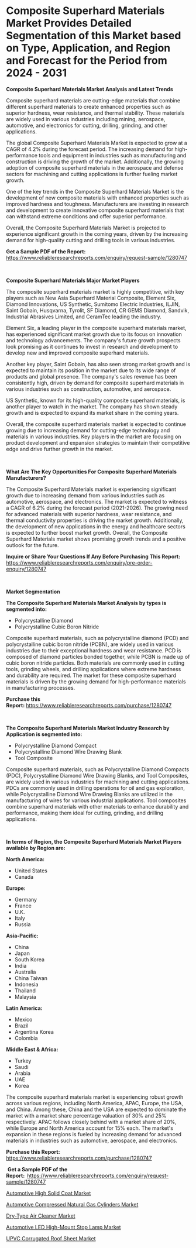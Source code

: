 <p><h1>Composite Superhard Materials Market Provides Detailed Segmentation of this Market based on Type, Application, and Region and Forecast for the Period from 2024 - 2031</h1></p><p><strong>Composite Superhard Materials Market Analysis and Latest Trends</strong></p>
<p><p>Composite superhard materials are cutting-edge materials that combine different superhard materials to create enhanced properties such as superior hardness, wear resistance, and thermal stability. These materials are widely used in various industries including mining, aerospace, automotive, and electronics for cutting, drilling, grinding, and other applications.</p><p>The global Composite Superhard Materials Market is expected to grow at a CAGR of 4.2% during the forecast period. The increasing demand for high-performance tools and equipment in industries such as manufacturing and construction is driving the growth of the market. Additionally, the growing adoption of composite superhard materials in the aerospace and defense sectors for machining and cutting applications is further fueling market growth.</p><p>One of the key trends in the Composite Superhard Materials Market is the development of new composite materials with enhanced properties such as improved hardness and toughness. Manufacturers are investing in research and development to create innovative composite superhard materials that can withstand extreme conditions and offer superior performance.</p><p>Overall, the Composite Superhard Materials Market is projected to experience significant growth in the coming years, driven by the increasing demand for high-quality cutting and drilling tools in various industries.</p></p>
<p><strong>Get a Sample PDF of the Report:&nbsp;</strong> <a href="https://www.reliableresearchreports.com/enquiry/request-sample/1280747">https://www.reliableresearchreports.com/enquiry/request-sample/1280747</a></p>
<p>&nbsp;</p>
<p><strong>Composite Superhard Materials Major Market Players</strong></p>
<p><p>The composite superhard materials market is highly competitive, with key players such as New Asia Superhard Material Composite, Element Six, Diamond Innovations, US Synthetic, Sumitomo Electric Industries, ILJIN, Saint Gobain, Husqvarna, Tyrolit, SF Diamond, CR GEMS Diamond, Sandvik, Industrial Abrasives Limited, and CeramTec leading the industry.</p><p>Element Six, a leading player in the composite superhard materials market, has experienced significant market growth due to its focus on innovation and technology advancements. The company's future growth prospects look promising as it continues to invest in research and development to develop new and improved composite superhard materials.</p><p>Another key player, Saint Gobain, has also seen strong market growth and is expected to maintain its position in the market due to its wide range of products and global presence. The company's sales revenue has been consistently high, driven by demand for composite superhard materials in various industries such as construction, automotive, and aerospace.</p><p>US Synthetic, known for its high-quality composite superhard materials, is another player to watch in the market. The company has shown steady growth and is expected to expand its market share in the coming years.</p><p>Overall, the composite superhard materials market is expected to continue growing due to increasing demand for cutting-edge technology and materials in various industries. Key players in the market are focusing on product development and expansion strategies to maintain their competitive edge and drive further growth in the market.</p></p>
<p>&nbsp;</p>
<p><strong>What Are The Key Opportunities For Composite Superhard Materials Manufacturers?</strong></p>
<p><p>The Composite Superhard Materials market is experiencing significant growth due to increasing demand from various industries such as automotive, aerospace, and electronics. The market is expected to witness a CAGR of 6.2% during the forecast period (2021-2026). The growing need for advanced materials with superior hardness, wear resistance, and thermal conductivity properties is driving the market growth. Additionally, the development of new applications in the energy and healthcare sectors is expected to further boost market growth. Overall, the Composite Superhard Materials market shows promising growth trends and a positive outlook for the future.</p></p>
<p><strong>Inquire or Share Your Questions If Any Before Purchasing This Report:</strong> <a href="https://www.reliableresearchreports.com/enquiry/pre-order-enquiry/1280747">https://www.reliableresearchreports.com/enquiry/pre-order-enquiry/1280747</a></p>
<p>&nbsp;</p>
<p><strong>Market Segmentation</strong></p>
<p><strong>The Composite Superhard Materials Market Analysis by types is segmented into:</strong></p>
<p><ul><li>Polycrystalline Diamond</li><li>Polycrystalline Cubic Boron Nitride</li></ul></p>
<p><p>Composite superhard materials, such as polycrystalline diamond (PCD) and polycrystalline cubic boron nitride (PCBN), are widely used in various industries due to their exceptional hardness and wear resistance. PCD is composed of diamond particles bonded together, while PCBN is made up of cubic boron nitride particles. Both materials are commonly used in cutting tools, grinding wheels, and drilling applications where extreme hardness and durability are required. The market for these composite superhard materials is driven by the growing demand for high-performance materials in manufacturing processes.</p></p>
<p><strong>Purchase this Report:&nbsp;</strong><a href="https://www.reliableresearchreports.com/purchase/1280747">https://www.reliableresearchreports.com/purchase/1280747</a></p>
<p>&nbsp;</p>
<p><strong>The Composite Superhard Materials Market Industry Research by Application is segmented into:</strong></p>
<p><ul><li>Polycrystalline Diamond Compact</li><li>Polycrystalline Diamond Wire Drawing Blank</li><li>Tool Composite</li></ul></p>
<p><p>Composite superhard materials, such as Polycrystalline Diamond Compacts (PDC), Polycrystalline Diamond Wire Drawing Blanks, and Tool Composites, are widely used in various industries for machining and cutting applications. PDCs are commonly used in drilling operations for oil and gas exploration, while Polycrystalline Diamond Wire Drawing Blanks are utilized in the manufacturing of wires for various industrial applications. Tool composites combine superhard materials with other materials to enhance durability and performance, making them ideal for cutting, grinding, and drilling applications.</p></p>
<p>&nbsp;</p>
<p><strong>In terms of Region, the Composite Superhard Materials Market Players available by Region are:</strong></p>
<p>
    <p> <strong> North America: </strong>
        <ul>
            <li>United States</li>
            <li>Canada</li>
        </ul>
        </p> 
    <p> <strong> Europe: </strong>
        <ul>
            <li>Germany</li>
            <li>France</li>
            <li>U.K.</li>
            <li>Italy</li>
            <li>Russia</li>
        </ul>
        </p> 
    <p> <strong> Asia-Pacific: </strong>
        <ul>
            <li>China</li>
            <li>Japan</li>
            <li>South Korea</li>
            <li>India</li>
            <li>Australia</li>
            <li>China Taiwan</li>
            <li>Indonesia</li>
            <li>Thailand</li>
            <li>Malaysia</li>
        </ul>
        </p> 
    <p> <strong> Latin America: </strong>
        <ul>
            <li>Mexico</li>
            <li>Brazil</li>
            <li>Argentina Korea</li>
            <li>Colombia</li>
        </ul>
        </p> 
    <p> <strong> Middle East & Africa: </strong>
        <ul>
            <li>Turkey</li>
            <li>Saudi</li>
            <li>Arabia</li>
            <li>UAE</li>
            <li>Korea</li>
        </ul>
    </p>
    </p>
<p><p>The composite superhard materials market is experiencing robust growth across various regions, including North America, APAC, Europe, the USA, and China. Among these, China and the USA are expected to dominate the market with a market share percentage valuation of 30% and 25% respectively. APAC follows closely behind with a market share of 20%, while Europe and North America account for 15% each. The market's expansion in these regions is fueled by increasing demand for advanced materials in industries such as automotive, aerospace, and electronics.</p></p>
<p><strong>Purchase this Report: </strong><a href="https://www.reliableresearchreports.com/purchase/1280747">https://www.reliableresearchreports.com/purchase/1280747</a></p>
<p>&nbsp;<strong>Get a Sample PDF of the Report:&nbsp;&nbsp;</strong><a href="https://www.reliableresearchreports.com/enquiry/request-sample/1280747">https://www.reliableresearchreports.com/enquiry/request-sample/1280747</a></p>
<p><strong></strong></p>
<p><p><a href="https://github.com/lbird53714/Market-Research-Report-List-3/blob/main/automotive-high-solid-coat-market.md">Automotive High Solid Coat Market</a></p><p><a href="https://github.com/mharielmesa/Market-Research-Report-List-2/blob/main/automotive-compressed-natural-gas-cylinders-market.md">Automotive Compressed Natural Gas Cylinders Market</a></p><p><a href="https://github.com/suaretopek9/Market-Research-Report-List-1/blob/main/dry-type-air-cleaner-market.md">Dry-Type Air Cleaner Market</a></p><p><a href="https://github.com/moyahfrancoestellec51j635wcx/Market-Research-Report-List-1/blob/main/automotive-led-high-mount-stop-lamp-market.md">Automotive LED High-Mount Stop Lamp Market</a></p><p><a href="https://github.com/dringals/Market-Research-Report-List-2/blob/main/upvc-corrugated-roof-sheet-market.md">UPVC Corrugated Roof Sheet Market</a></p></p>